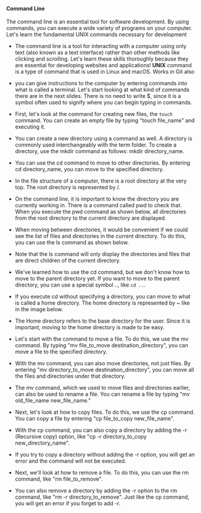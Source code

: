 #### Command Line

The command line is an essential tool for software development.
By using commands, you can execute a wide variety of programs on your computer.
Let's learn the fundamental UNIX commands necessary for development


- The command line is a tool for interacting with a computer using only text (also known as a text interface) rather
than other methods like clicking and scrolling. Let's learn these skills thoroughly because they are essential for developing 
websites and applications! **UNIX** command is a type of command that is used in Linux and macOS. Works in Git also



- you can give instructions to the computer by entering commands into what is called a terminal.
Let's start looking at what kind of commands there are in the next slides. There is no need to write $, since it is a symbol often used to 
signify where you can begin typing in commands.

- First, let's look at the command for creating new files, the `touch` command. You can create an empty file by typing "touch file_name" and executing it.


- You can create a new directory using a command as well. A directory is commonly used interchangeably with the term folder. To create a directory, use the mkdir command as follows: mkdir directory_name.

- You can use the cd command to move to other directories.
By entering cd directory_name, you can move to the specified directory.


- In the file structure of a computer, there is a root directory at the very top. The root directory is represented by /.

- On the command line, it is important to know the directory you are currently working in. There is a command called pwd to check that.
When you execute the pwd command as shown below, all directories from the root directory to the current directory are displayed.

- When moving between directories, it would be convenient if we could see the list of files and directories in the current directory.
To do this, you can use the ls command as shown below.

- Note that the ls command will only display the directories and files that are direct children of the current directory.

- We've learned how to use the cd command, but we don't know how to move to the parent directory yet.
If you want to move to the parent directory, you can use a special symbol .., like `cd ..`.

- If you execute cd without specifying a directory, you can move to what is called a home directory.
The home directory is represented by ~ like in the image below.

- The Home directory refers to the base directory for the user.
Since it is important, moving to the home directory is made to be easy.


- Let's start with the command to move a file.
To do this, we use the mv command.
By typing "mv file_to_move destination_directory", you can move a file to the specified directory.


- With the mv command, you can also move directories, not just files.
By entering "mv directory_to_move destination_directory", you can move all the files and directories under that directory.

- The mv command, which we used to move files and directories earlier, can also be used to rename a file.
You can rename a file by typing "mv old_file_name new_file_name."

- Next, let's look at how to copy files.
To do this, we use the cp command.
You can copy a file by entering "cp file_to_copy new_file_name".


- With the cp command, you can also copy a directory by adding the -r (Recursive copy) option, like "cp -r directory_to_copy new_directory_name".


- If you try to copy a directory without adding the -r option, you will get an error and the command will not be executed.


- Next, we'll look at how to remove a file.
To do this, you can use the rm command, like "rm file_to_remove".

- You can also remove a directory by adding the -r option to the rm command, like "rm -r directory_to_remove".
Just like the cp command, you will get an error if you forget to add -r.
